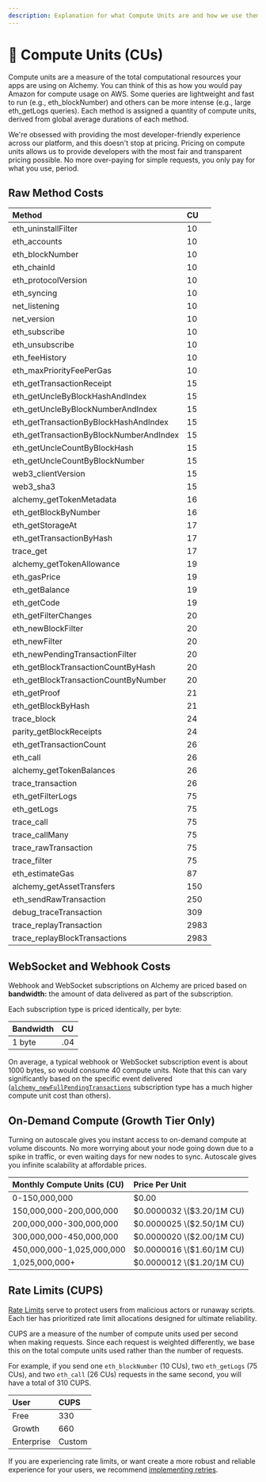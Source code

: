 ```yaml
---
description: Explanation for what Compute Units are and how we use them.
---
```


# 🔩 Compute Units \(CUs\)

Compute units are a measure of the total computational resources your apps are using on Alchemy. You can think of this as how you would pay Amazon for compute usage on AWS. Some queries are lightweight and fast to run \(e.g., eth\_blockNumber\) and others can be more intense \(e.g., large eth\_getLogs queries\). Each method is assigned a quantity of compute units, derived from global average durations of each method. 

We're obsessed with providing the most developer-friendly experience across our platform, and this doesn't stop at pricing. Pricing on compute units allows us to provide developers with the most fair and transparent pricing possible. No more over-paying for simple requests, you only pay for what you use, period.

## Raw Method Costs

| Method | CU |
| :--- | :--- |
| eth\_uninstallFilter | 10 |
| eth\_accounts | 10 |
| eth\_blockNumber | 10 |
| eth\_chainId | 10 |
| eth\_protocolVersion | 10 |
| eth\_syncing | 10 |
| net\_listening | 10 |
| net\_version | 10 |
| eth\_subscribe | 10 |
| eth\_unsubscribe | 10 |
| eth\_feeHistory | 10 |
| eth\_maxPriorityFeePerGas | 10 |
| eth\_getTransactionReceipt | 15 |
| eth\_getUncleByBlockHashAndIndex | 15 |
| eth\_getUncleByBlockNumberAndIndex | 15 |
| eth\_getTransactionByBlockHashAndIndex | 15 |
| eth\_getTransactionByBlockNumberAndIndex | 15 |
| eth\_getUncleCountByBlockHash | 15 |
| eth\_getUncleCountByBlockNumber | 15 |
| web3\_clientVersion | 15 |
| web3\_sha3 | 15 |
| alchemy\_getTokenMetadata | 16 |
| eth\_getBlockByNumber | 16 |
| eth\_getStorageAt | 17 |
| eth\_getTransactionByHash | 17 |
| trace\_get | 17 |
| alchemy\_getTokenAllowance | 19 |
| eth\_gasPrice | 19 |
| eth\_getBalance | 19 |
| eth\_getCode | 19 |
| eth\_getFilterChanges | 20 |
| eth\_newBlockFilter | 20 |
| eth\_newFilter | 20 |
| eth\_newPendingTransactionFilter | 20 |
| eth\_getBlockTransactionCountByHash | 20 |
| eth\_getBlockTransactionCountByNumber | 20 |
| eth\_getProof | 21 |
| eth\_getBlockByHash | 21 |
| trace\_block | 24 |
| parity\_getBlockReceipts | 24 |
| eth\_getTransactionCount | 26 |
| eth\_call | 26 |
| alchemy\_getTokenBalances | 26 |
| trace\_transaction | 26 |
| eth\_getFilterLogs | 75 |
| eth\_getLogs | 75 |
| trace\_call | 75 |
| trace\_callMany | 75 |
| trace\_rawTransaction | 75 |
| trace\_filter | 75 |
| eth\_estimateGas | 87 |
| alchemy\_getAssetTransfers | 150 |
| eth\_sendRawTransaction | 250 |
| debug\_traceTransaction | 309 |
| trace\_replayTransaction | 2983 |
| trace\_replayBlockTransactions | 2983 |

## WebSocket and Webhook Costs

Webhook and WebSocket subscriptions on Alchemy are priced based on **bandwidth:** the amount of data delivered as part of the subscription.

Each subscription type is priced identically, per byte: 

| Bandwidth | CU |
| :--- | :--- |
| 1 byte | .04 |

On average, a typical webhook or WebSocket subscription event is about 1000 bytes, so would consume 40 compute units. Note that this can vary significantly based on the specific event delivered \([`alchemy_newFullPendingTransactions`](../guides/using-websockets.md#alchemy_newfullpendingtransactions) subscription type has a much higher compute unit cost than others\). 

## On-Demand Compute \(Growth Tier Only\)

Turning on autoscale gives you instant access to on-demand compute at volume discounts. No more worrying about your node going down due to a spike in traffic, or even waiting days for new nodes to sync. Autoscale gives you infinite scalability at affordable prices. 

| Monthly Compute Units \(CU\) | Price Per Unit |
| :--- | :--- |
| 0-150,000,000 | $0.00 |
| 150,000,000-200,000,000 | $0.0000032 \($3.20/1M CU\) |
| 200,000,000-300,000,000 | $0.0000025 \($2.50/1M CU\) |
| 300,000,000-450,000,000 | $0.0000020 \($2.00/1M CU\) |
| 450,000,000-1,025,000,000 | $0.0000016 \($1.60/1M CU\) |
| 1,025,000,000+  | $0.0000012 \($1.20/1M CU\) |

## Rate Limits \(CUPS\)

[Rate Limits](../guides/rate-limits.md) serve to protect users from malicious actors or runaway scripts. Each tier has prioritized rate limit allocations designed for ultimate reliability. 

CUPS are a measure of the number of compute units used per second when making requests. Since each request is weighted differently, we base this on the total compute units used rather than the number of requests. 

For example, if you send one `eth_blockNumber` \(10 CUs\), two `eth_getLogs` \(75 CUs\), and two `eth_call` \(26 CUs\) requests in the same second, you will have a total of 310 CUPS. 

| User | CUPS |
| :--- | :--- |
| Free | 330 |
| Growth | 660 |
| Enterprise | Custom |

If you are experiencing rate limits, or want create a more robust and reliable experience for your users, we recommend [implementing retries](https://app.gitbook.com/@alchemyapi/s/alchemy/~/drafts/-MQsfYK26fbJzMbpYgTc/guides/rate-limits#retries). 

